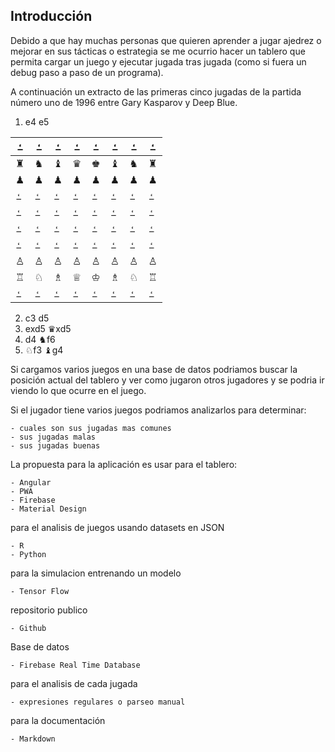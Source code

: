 ## Introducción

Debido a que hay muchas personas que quieren aprender a jugar ajedrez o mejorar
en sus tácticas o estrategia se me ocurrio hacer un tablero que permita cargar
un juego y ejecutar jugada tras jugada (como si fuera un debug paso a paso de un
programa).

A continuación un extracto de las primeras cinco jugadas de la partida número uno
de 1996 entre Gary Kasparov y Deep Blue.

1. e4 e5

| &#2001; | &#2001; | &#2001; | &#2001; | &#2001; | &#2001; | &#2001; | &#2001; |
|-|-|-|-|-|-|-|-|
| &#9820; | &#9822; | &#9821; | &#9819; | &#9818; | &#9821; | &#9822; | &#9820; |
| &#9823; | &#9823; | &#9823; | &#9823; | &#9823; | &#9823; | &#9823; | &#9823; |
| &#2001; | &#2001; | &#2001; | &#2001; | &#2001; | &#2001; | &#2001; | &#2001; |
| &#2001; | &#2001; | &#2001; | &#2001; | &#2001; | &#2001; | &#2001; | &#2001; |
| &#2001; | &#2001; | &#2001; | &#2001; | &#2001; | &#2001; | &#2001; | &#2001; |
| &#2001; | &#2001; | &#2001; | &#2001; | &#2001; | &#2001; | &#2001; | &#2001; |
| &#9817; | &#9817; | &#9817; | &#9817; | &#9817; | &#9817; | &#9817; | &#9817; |
| &#9814; | &#9816; | &#9815; | &#9813; | &#9812; | &#9815; | &#9816; | &#9814; |
| &#2001; | &#2001; | &#2001; | &#2001; | &#2001; | &#2001; | &#2001; | &#2001; |

2. c3 d5
3. exd5 &#9819;xd5
4. d4 &#9822;f6
5. &#9816;f3 &#9821;g4

Si cargamos varios juegos en una base de datos podriamos buscar la posición
actual del tablero y ver como jugaron otros jugadores y se podria ir viendo lo que
ocurre en el juego.

Si el jugador tiene varios juegos podriamos analizarlos para determinar:

    - cuales son sus jugadas mas comunes
    - sus jugadas malas
    - sus jugadas buenas

La propuesta para la aplicación es usar para el tablero:

    - Angular
    - PWA
    - Firebase
    - Material Design

para el analisis de juegos usando datasets en JSON

    - R
    - Python

para la simulacion entrenando un modelo

    - Tensor Flow

repositorio publico

    - Github

Base de datos

    - Firebase Real Time Database

para el analisis de cada jugada

    - expresiones regulares o parseo manual

para la documentación

    - Markdown